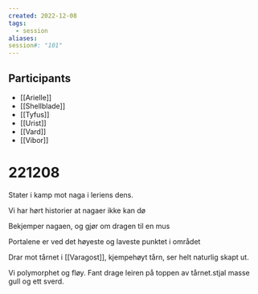 ```yaml
---
created: 2022-12-08
tags:
  - session
aliases: 
session#: "101"
---
```


## Participants
- [[Arielle]]
- [[Shellblade]]
- [[Tyfus]]
- [[Urist]]
- [[Vard]]
- [[Vibor]]

# 221208
Stater i kamp mot naga i leriens dens.

Vi har hørt historier at nagaer ikke kan dø

Bekjemper nagaen, og gjør om dragen til en mus

Portalene er ved det høyeste og laveste punktet i området

Drar mot tårnet i [[Varagost]], kjempehøyt tårn, ser helt naturlig skapt ut.

Vi polymorphet og fløy. Fant drage leiren på toppen av tårnet.stjal masse gull og ett sverd.